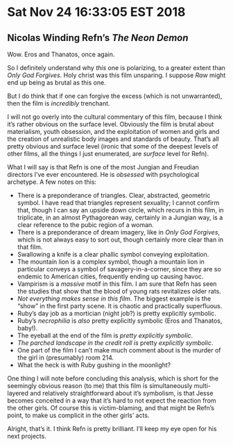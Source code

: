 # Sat Nov 24 16:33:05 EST 2018
## Nicolas Winding Refn’s _The Neon Demon_

Wow. Eros and Thanatos, once again.

So I definitely understand why _this_ one is polarizing, to a greater extent
than _Only God Forgives_. Holy christ was this film unsparing. I suppose _Raw_
might end up being as brutal as this one.

But I do think that if one can forgive the excess (which is not unwarranted),
then the film is _incredibly_ trenchant.

I will not go overly into the cultural commentary of this film, because I think
it’s rather obvious on the surface level. Obviously the film is brutal about
materialism, youth obsession, and the exploitation of women and girls and the
creation of unrealistic body images and standards of beauty. That’s all pretty
obvious and surface level (ironic that some of the deepest levels of other
films, all the things I just enumerated, are _surface_ level for Refn).

What I will say is that Refn is one of the most Jungian and Freudian directors
I’ve ever encountered. He is _obsessed_ with psychological archetype. A few
notes on this:

- There is a preponderance of triangles. Clear, abstracted, geometric symbol. I
  have read that triangles represent sexuality; I cannot confirm that, though I
  can say an upside down circle, which recurs in this film, in triplicate, in an
  almost Pythagorean way, certainly in a Jungian way, is a clear reference to
  the pubic region of a woman.
- There is a preponderance of dream imagery, like in _Only God Forgives_, which
  is not always easy to sort out, though certainly more clear than in that film.
- Swallowing a knife is a clear phallic symbol conveying exploitation.
- The mountain lion is a complex symbol, though a mountain lion in particular
  conveys a symbol of savagery-in-a-corner, since they are so endemic to
  American cities, frequently ending up causing havoc.
- Vampirism is a _massive_ motif in this film. I am sure that Refn has seen the
  studies that show that the blood of young rats revitalizes older rats.
- _Not everything makes sense in this film_. The biggest example is the “show”
  in the first party scene. It is chaotic and practically superfluous.
- Ruby’s day job as a mortician (night job?) is pretty explicitly symbolic.
- Ruby’s _necrophilia_ is _also_ pretty explicitly symbolic (Eros and Thanatos,
  baby!).
- The eyeball at the end of the film is _pretty explicitly symbolic_.
- _The parched landscape in the credit roll is_ pretty _explicitly symbolic_.
- One part of the film I can’t make much comment about is the murder of the girl
  in (presumably) room 214.
- What the heck is with Ruby gushing in the moonlight?

One thing I will note before concluding this analysis, which is short for the
seemingly obvious reason (to me) that this film is simultaneously multi-layered
and relatively straightforward about it’s symbolism, is that Jesse becomes
conceited in a way that it’s hard to not expect the reaction from the other
girls. Of course this is victim-blaming, and that might be Refn’s point, to make
us complicit in the other girls’ acts.

Alright, that’s it. I think Refn is pretty brilliant. I’ll keep my eye open for
his next projects.
